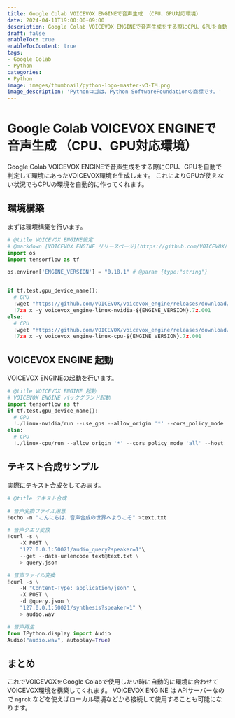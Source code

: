 ```yaml
---
title: Google Colab VOICEVOX ENGINEで音声生成 （CPU、GPU対応環境）
date: 2024-04-11T19:00:00+09:00
description: Google Colab VOICEVOX ENGINEで音声生成をする際にCPU、GPUを自動で判定して環境にあったVOICEVOX環境を生成します。
draft: false
enableToc: true
enableTocContent: true
tags: 
- Google Colab
- Python
categories: 
- Python
image: images/thumbnail/python-logo-master-v3-TM.png
image_description: 'Pythonロゴは、Python SoftwareFoundationの商標です。'
---
```


# Google Colab VOICEVOX ENGINEで音声生成 （CPU、GPU対応環境）
Google Colab VOICEVOX ENGINEで音声生成をする際にCPU、GPUを自動で判定して環境にあったVOICEVOX環境を生成します。
これによりGPUが使えない状況でもCPUの環境を自動的に作ってくれます。

## 環境構築

まずは環境構築を行います。

```python
# @title VOICEVOX ENGINE設定
# @markdown [VOICEVOX ENGINE リリースページ](https://github.com/VOICEVOX/voicevox_engine/releases/)
import os
import tensorflow as tf

os.environ['ENGINE_VERSION'] = "0.18.1" # @param {type:"string"}


if tf.test.gpu_device_name():
  # GPU
  !wget "https://github.com/VOICEVOX/voicevox_engine/releases/download/${ENGINE_VERSION}/voicevox_engine-linux-nvidia-${ENGINE_VERSION}.7z.001" 
  !7za x -y voicevox_engine-linux-nvidia-${ENGINE_VERSION}.7z.001
else:
  # CPU
  !wget "https://github.com/VOICEVOX/voicevox_engine/releases/download/${ENGINE_VERSION}/voicevox_engine-linux-cpu-${ENGINE_VERSION}.7z.001" -o "voicevox_engine.7z"
  !7za x -y voicevox_engine-linux-cpu-${ENGINE_VERSION}.7z.001

```

## VOICEVOX ENGINE 起動

VOICEVOX ENGINEの起動を行います。

```python
# @title VOICEVOX ENGINE 起動
# VOICEVOX ENGINE バックグランド起動
import tensorflow as tf
if tf.test.gpu_device_name():
  # GPU
  !./linux-nvidia/run --use_gps --allow_origin '*' --cors_policy_mode 'all' --host '127.0.0.1' > /dev/null 2>&1 &
else:
  # CPU
  !./linux-cpu/run --allow_origin '*' --cors_policy_mode 'all' --host '127.0.0.1' > /dev/null 2>&1 &

```

## テキスト合成サンプル

実際にテキスト合成をしてみます。

```python
# @title テキスト合成

# 音声変換ファイル用意
!echo -n "こんにちは、音声合成の世界へようこそ" >text.txt

# 音声クエリ変換
!curl -s \
    -X POST \
    "127.0.0.1:50021/audio_query?speaker=1"\
    --get --data-urlencode text@text.txt \
    > query.json

# 音声ファイル変換
!curl -s \
    -H "Content-Type: application/json" \
    -X POST \
    -d @query.json \
    "127.0.0.1:50021/synthesis?speaker=1" \
    > audio.wav

# 音声再生
from IPython.display import Audio
Audio("audio.wav", autoplay=True)

```

## まとめ

これでVOICEVOXをGoogle Colabで使用したい時に自動的に環境に合わせてVOICEVOX環境を構築してくれます。
VOICEVOX ENGINE は APIサーバーなので `ngrok` などを使えばローカル環境などから接続して使用することも可能になります。
